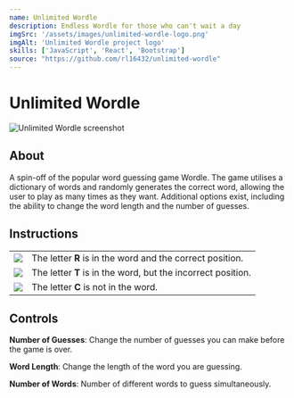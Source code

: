 ```yaml
---
name: Unlimited Wordle
description: Endless Wordle for those who can't wait a day
imgSrc: '/assets/images/unlimited-wordle-logo.png'
imgAlt: 'Unlimited Wordle project logo'
skills: ['JavaScript', 'React', 'Bootstrap']
source: "https://github.com/rl16432/unlimited-wordle"
---
```

# Unlimited Wordle

![Unlimited Wordle screenshot](/assets/images/unlimited-wordle-1.gif)
## About

A spin-off of the popular word guessing game Wordle. The game utilises a dictionary of words and randomly generates the correct word, allowing the user to play as many times as they want. Additional options exist, including the ability to change the word length and the number of guesses.


## Instructions 

<table>
  <tr>
    <td>
      <img src="https://user-images.githubusercontent.com/65014987/172281768-47c4c131-b235-4c12-915a-44014a38268c.png">
    </td>
    <td style="vertical-align:middle;">
      The letter <strong>R</strong> is in the word and the correct position.
    </td>
  </tr>
  <tr>
    <td>
      <img src="https://user-images.githubusercontent.com/65014987/172281711-6efbb135-432c-429a-9db6-90975f7cd80a.png">
    </td>
    <td style="vertical-align:middle;">
      The letter <strong>T</strong> is in the word, but the incorrect position.
    </td>
  </tr>
  <tr>
    <td>
      <img src="https://user-images.githubusercontent.com/65014987/172520114-bacf2761-54b0-4506-a866-f2f94f8eb811.png">
    </td>
    <td style="vertical-align:middle;">
      The letter <strong>C</strong> is not in the word.
    </td>
  </tr>
</table>

## Controls

**Number of Guesses**: Change the number of guesses you can make before the game is over.

**Word Length**: Change the length of the word you are guessing.

**Number of Words**: Number of different words to guess simultaneously.
